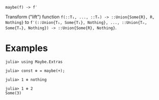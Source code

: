     maybe(f) -> f′

Transform ("lift") function `f(::T₁, ..., ::Tₙ) -> ::Union{Some{R}, R,
Nothing}` to `f′(::Union{T₁, Some{T₁}, Nothing}, ..., ::Union{Tₙ,
Some{Tₙ}, Nothing}) -> ::Union{Some{R}, Nothing}`.

# Examples
```jldoctest
julia> using Maybe.Extras

julia> const ⊕ = maybe(+);

julia> 1 ⊕ nothing

julia> 1 ⊕ 2
Some(3)
```

